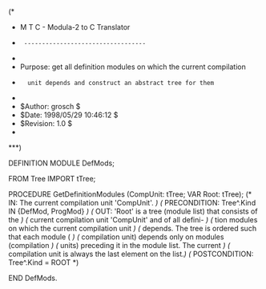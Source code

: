 (*
 *	M T C  -  Modula-2 to C Translator
 *      ----------------------------------
 *
 *	Purpose: get all definition modules on which the current compilation
 *		 unit depends and construct an abstract tree for them
 *
 *	$Author: grosch $
 *	$Date: 1998/05/29 10:46:12 $
 *	$Revision: 1.0 $
 *
 ***)

DEFINITION MODULE DefMods;

FROM Tree	IMPORT tTree;

PROCEDURE GetDefinitionModules	(CompUnit: tTree; VAR Root: tTree);
(* IN:		The current compilation unit 'CompUnit'.		*)
(*		PRECONDITION: Tree^.Kind IN {DefMod, ProgMod}		*)
(* OUT:		'Root' is a tree (module list) that consists of the	*)
(*		current compilation unit 'CompUnit' and of all defini-	*)
(*		tion modules on which the current compilation unit	*)
(*		depends. The tree is ordered such that each module (	*)
(*		compilation unit) depends only on modules (compilation	*)
(*		units) preceding it in the module list. The current	*)
(*		compilation unit is always the last element on the list.*)
(*		POSTCONDITION: Tree^.Kind = ROOT			*)

END DefMods.
